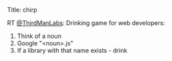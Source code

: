 Title: chirp

RT <a href="http://twitter.com/ThirdManLabs">@ThirdManLabs</a>: Drinking game for web developers:

1. Think of a noun
2. Google "&lt;noun&gt;.js"
3. If a library with that name exists - drink
